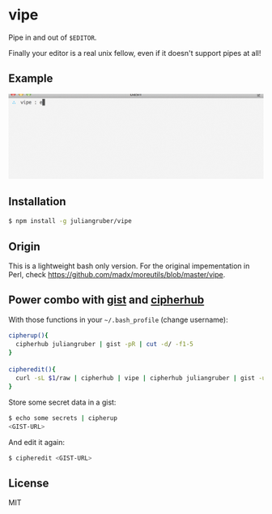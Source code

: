 
# vipe

  Pipe in and out of `$EDITOR`.

  Finally your editor is a real unix fellow, even if it doesn't support pipes at all!

## Example

![demo](vipe-demo.gif)

## Installation

```bash
$ npm install -g juliangruber/vipe
```

## Origin

This is a lightweight bash only version. For the original impementation in
Perl, check https://github.com/madx/moreutils/blob/master/vipe.

## Power combo with [gist](https://github.com/defunkt/gist) and [cipherhub](https://github.com/substack/cipherhub)

  With those functions in your `~/.bash_profile` (change username):

```bash
cipherup(){
  cipherhub juliangruber | gist -pR | cut -d/ -f1-5
}

cipheredit(){
  curl -sL $1/raw | cipherhub | vipe | cipherhub juliangruber | gist -u $1
}
```

  Store some secret data in a gist:

```bash
$ echo some secrets | cipherup
<GIST-URL>
```

  And edit it again:

```bash
$ cipheredit <GIST-URL>
```

## License

  MIT

